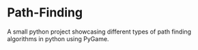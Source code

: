 # Path-Finding
A small python project showcasing different types of path finding algorithms in python using PyGame.
